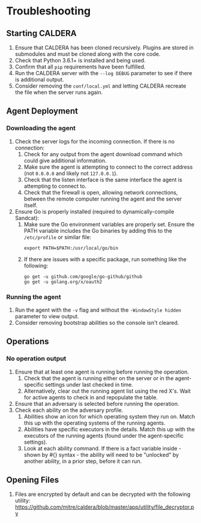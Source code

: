 # Troubleshooting

## Starting CALDERA

1. Ensure that CALDERA has been cloned recursively. Plugins are stored in submodules and must be cloned along with the core code.
1. Check that Python 3.6.1+ is installed and being used. 
1. Confirm that all `pip` requirements have been fulfilled.
1. Run the CALDERA server with the `--log DEBUG` parameter to see if there is additional output.
1. Consider removing the `conf/local.yml` and letting CALDERA recreate the file when the server runs again.

## Agent Deployment

### Downloading the agent

1. Check the server logs for the incoming connection. If there is no connection:
   1. Check for any output from the agent download command which could give additional information.
   1. Make sure the agent is attempting to connect to the correct address (not `0.0.0.0` and likely not `127.0.0.1`).
   1. Check that the listen interface is the same interface the agent is attempting to connect to.
   1. Check that the firewall is open, allowing network connections, between the remote computer running the agent and the server itself.
1. Ensure Go is properly installed (required to dynamically-compile Sandcat):
   1. Make sure the Go environment variables are properly set. Ensure the PATH variable includes the Go binaries by adding this to the `/etc/profile` or similar file: 
      ```
      export PATH=$PATH:/usr/local/go/bin
      ```
   2. If there are issues with a specific package, run something like the following:
      ```
      go get -u github.com/google/go-github/github
      go get -u golang.org/x/oauth2
      ```

### Running the agent

1. Run the agent with the `-v` flag and without the `-WindowStyle hidden` parameter to view output.
1. Consider removing bootstrap abilities so the console isn't cleared.

## Operations

### No operation output

1. Ensure that at least one agent is running before running the operation.
   1. Check that the agent is running either on the server or in the agent-specific settings under last checked in time.
   1. Alternatively, clear out the running agent list using the red X's. Wait for active agents to check in and repopulate the table.
1. Ensure that an adversary is selected before running the operation.
1. Check each ability on the adversary profile.
   1. Abilities show an icon for which operating system they run on. Match this up with the operating systems of the running agents.
   1. Abilities have specific executors in the details. Match this up with the executors of the running agents (found under the agent-specific settings).
   1. Look at each ability command. If there is a fact variable inside - shown by #{} syntax - the ability will need to be "unlocked" by another ability, in a prior step, before it can run. 

## Opening Files

1. Files are encrypted by default and can be decrypted with the following utility: <https://github.com/mitre/caldera/blob/master/app/utility/file_decryptor.py> 
